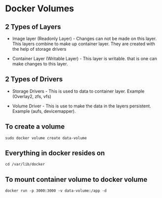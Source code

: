 # Docker Volumes

## 2 Types of Layers
- Image layer (Readonly Layer) - Changes can not be made on this layer. This layers combine to make up container layer. They are created with the help of storage drivers

- Container Layer (Writable Layer) - This layer is writable. that is one can make changes to this layer. 

## 2 Types of Drivers
- Storage Drivers - This is used to data to container layer. Example (Overlay2, zfs, vfs)

- Volume Driver - This is use to make the data in the layers persistent. Example (aufs, devicemapper).

## To create a volume
```
sudo docker volume create data-volume
```
## Everything in docker resides on 
```
cd /var/lib/docker
``` 

## To mount container volume to docker volume

```
docker run -p 3000:3000 -v data-volume:/app -d